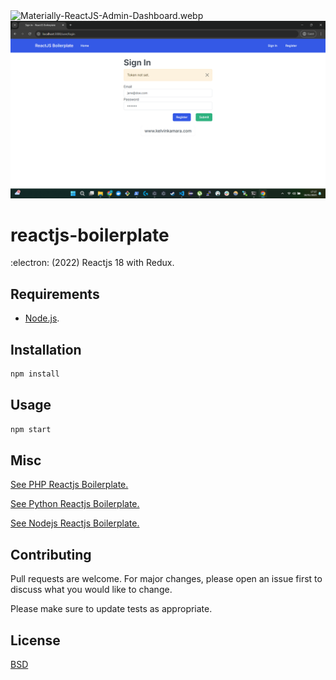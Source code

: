 <img src="https://codedthemes.com/wp-content/uploads/edd/2022/05/Materially-ReactJS-Admin-Dashboard.webp" alt="Materially-ReactJS-Admin-Dashboard.webp" width=""/>

<img src="https://github.com/kkamara/useful/blob/main/reactjs-boilerplate.png?raw=true" alt="reactjs-boilerplate.png" width=""/>

# reactjs-boilerplate

:electron: (2022) Reactjs 18 with Redux.

## Requirements

* [Node.js](https://nodejs.org/en/).

## Installation

```bash
npm install
```

## Usage

```bash
npm start
```

## Misc

[See PHP Reactjs Boilerplate.](https://github.com/kkamara/php-reactjs-boilerplate)

[See Python Reactjs Boilerplate.](https://github.com/kkamara/python-reactjs-boilerplate)

[See Nodejs Reactjs Boilerplate.](https://github.com/kkamara/nodejs-reactjs-boilerplate)

## Contributing
Pull requests are welcome. For major changes, please open an issue first to discuss what you would like to change.

Please make sure to update tests as appropriate.

## License
[BSD](https://opensource.org/licenses/BSD-3-Clause)
